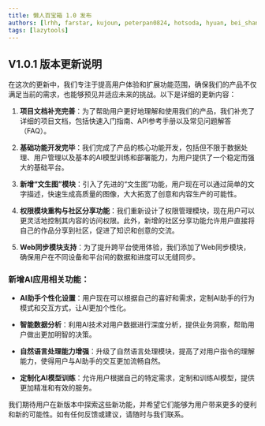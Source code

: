 ```yaml
---
title: 懒人百宝箱 1.0 发布
authors: [lrhh, farstar, kujoun, peterpan0824, hotsoda, hyuan, bei_shang]
tags: [lazytools]
---
```



## V1.0.1 版本更新说明

在这次的更新中，我们专注于提高用户体验和扩展功能范围，确保我们的产品不仅满足当前的需求，也能够预见并适应未来的挑战。以下是详细的更新内容：

1. **项目文档补充完善**：为了帮助用户更好地理解和使用我们的产品，我们补充了详细的项目文档，包括快速入门指南、API参考手册以及常见问题解答（FAQ）。

2. **基础功能开发完毕**：我们完成了产品的核心功能开发，包括但不限于数据处理、用户管理以及基本的AI模型训练和部署能力，为用户提供了一个稳定而强大的基础平台。

3. **新增“文生图”模块**：引入了先进的“文生图”功能，用户现在可以通过简单的文字描述，快速生成高质量的图像，大大拓宽了创意和内容生产的可能性。

4. **权限模块重构与社区分享功能**：我们重新设计了权限管理模块，现在用户可以更灵活地控制其内容的访问权限。此外，新增的社区分享功能允许用户直接将自己的作品分享到社区，促进了知识和创意的交流。

5. **Web同步模块支持**：为了提升跨平台使用体验，我们添加了Web同步模块，确保用户在不同设备和平台间的数据和进度可以无缝同步。

### 新增AI应用相关功能：

- **AI助手个性化设置**：用户现在可以根据自己的喜好和需求，定制AI助手的行为模式和交互方式，让AI更加个性化。

- **智能数据分析**：利用AI技术对用户数据进行深度分析，提供业务洞察，帮助用户做出更加明智的决策。

- **自然语言处理能力增强**：升级了自然语言处理模块，提高了对用户指令的理解能力，使得用户与AI助手的交互更加流畅自然。

- **定制化AI模型训练**：允许用户根据自己的特定需求，定制和训练AI模型，提供更加精准和有效的服务。

我们期待用户在新版本中探索这些新功能，并希望它们能够为用户带来更多的便利和新的可能性。如有任何反馈或建议，请随时与我们联系。